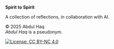 **Spirit to Spirit**

A collection of reflections, in collaboration with AI.

© 2025 Abdul Haq  
*Abdul Haq* is a pseudonym.

[![License: CC BY-NC 4.0](https://img.shields.io/badge/License-CC%20BY--NC%204.0-lightgrey.svg)](http://creativecommons.org/licenses/by-nc/4.0/)
